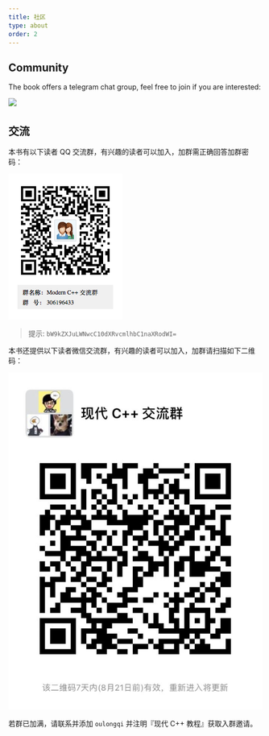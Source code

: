 ```yaml
---
title: 社区
type: about
order: 2
---
```


## Community

The book offers a telegram chat group, feel free to join if you are interested:

[![](https://img.shields.io/badge/chat-telegram-blue.svg?style=popout-square&logo=telegram)](https://t.me/joinchat/FEeulBM5OVYzuDI4phQ9Mg)

## 交流

本书有以下读者 QQ 交流群，有兴趣的读者可以加入，加群需正确回答加群密码：

![](../assets/qq-group.png)

> 提示: `bW9kZXJuLWNwcC10dXRvcmlhbC1naXRodWI=`

本书还提供以下读者微信交流群，有兴趣的读者可以加入，加群请扫描如下二维码：

![](../assets/wechat-group.jpg)

若群已加满，请联系并添加 `oulongqi` 并注明『现代 C++ 教程』获取入群邀请。
